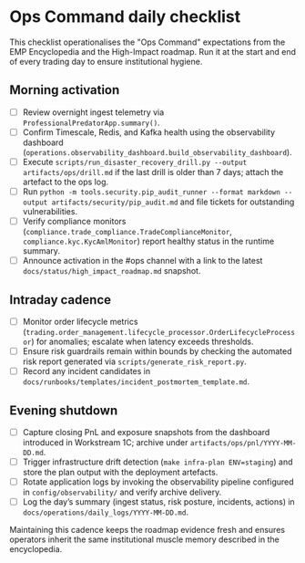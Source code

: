 # Ops Command daily checklist

This checklist operationalises the "Ops Command" expectations from the EMP
Encyclopedia and the High-Impact roadmap. Run it at the start and end of every
trading day to ensure institutional hygiene.

## Morning activation

- [ ] Review overnight ingest telemetry via `ProfessionalPredatorApp.summary()`.
- [ ] Confirm Timescale, Redis, and Kafka health using the observability
      dashboard (`operations.observability_dashboard.build_observability_dashboard`).
- [ ] Execute `scripts/run_disaster_recovery_drill.py --output artifacts/ops/drill.md`
      if the last drill is older than 7 days; attach the artefact to the ops log.
- [ ] Run `python -m tools.security.pip_audit_runner --format markdown --output artifacts/security/pip_audit.md`
      and file tickets for outstanding vulnerabilities.
- [ ] Verify compliance monitors (`compliance.trade_compliance.TradeComplianceMonitor`,
      `compliance.kyc.KycAmlMonitor`) report healthy status in the runtime summary.
- [ ] Announce activation in the #ops channel with a link to the latest
      `docs/status/high_impact_roadmap.md` snapshot.

## Intraday cadence

- [ ] Monitor order lifecycle metrics (`trading.order_management.lifecycle_processor.OrderLifecycleProcessor`)
      for anomalies; escalate when latency exceeds thresholds.
- [ ] Ensure risk guardrails remain within bounds by checking the automated
      risk report generated via `scripts/generate_risk_report.py`.
- [ ] Record any incident candidates in `docs/runbooks/templates/incident_postmortem_template.md`.

## Evening shutdown

- [ ] Capture closing PnL and exposure snapshots from the dashboard introduced in
      Workstream 1C; archive under `artifacts/ops/pnl/YYYY-MM-DD.md`.
- [ ] Trigger infrastructure drift detection (`make infra-plan ENV=staging`) and
      store the plan output with the deployment artefacts.
- [ ] Rotate application logs by invoking the observability pipeline configured in
      `config/observability/` and verify archive delivery.
- [ ] Log the day’s summary (ingest status, risk posture, incidents, actions) in
      `docs/operations/daily_logs/YYYY-MM-DD.md`.

Maintaining this cadence keeps the roadmap evidence fresh and ensures operators
inherit the same institutional muscle memory described in the encyclopedia.
